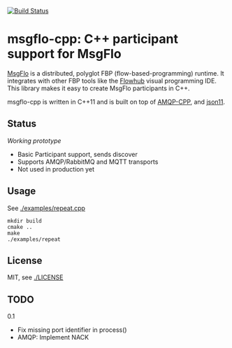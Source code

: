 [![Build Status](https://travis-ci.org/msgflo/msgflo-cpp.svg?branch=master)](https://travis-ci.org/msgflo/msgflo-cpp)
# msgflo-cpp: C++ participant support for MsgFlo

[MsgFlo](https://github.com/msgflo/msgflo) is a distributed, polyglot FBP (flow-based-programming)
runtime. It integrates with other FBP tools like the [Flowhub](http://flowhub.io) visual programming IDE.
This library makes it easy to create MsgFlo participants in C++.

msgflo-cpp is written in C++11 and is built on top of [AMQP-CPP](https://github.com/CopernicaMarketingSoftware/AMQP-CPP),
and [json11](https://github.com/dropbox/json11).

## Status

*Working prototype*

* Basic Participant support, sends discover
* Supports AMQP/RabbitMQ and MQTT transports
* Not used in production yet

## Usage

See [./examples/repeat.cpp](./examples/repeat.cpp)

    mkdir build
    cmake ..
    make
    ./examples/repeat

## License

MIT, see [./LICENSE](./LICENSE)

## TODO

0.1

* Fix missing port identifier in process()
* AMQP: Implement NACK
